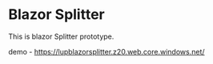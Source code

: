 # Blazor Splitter

This is blazor Splitter prototype.

demo - https://lupblazorsplitter.z20.web.core.windows.net/
